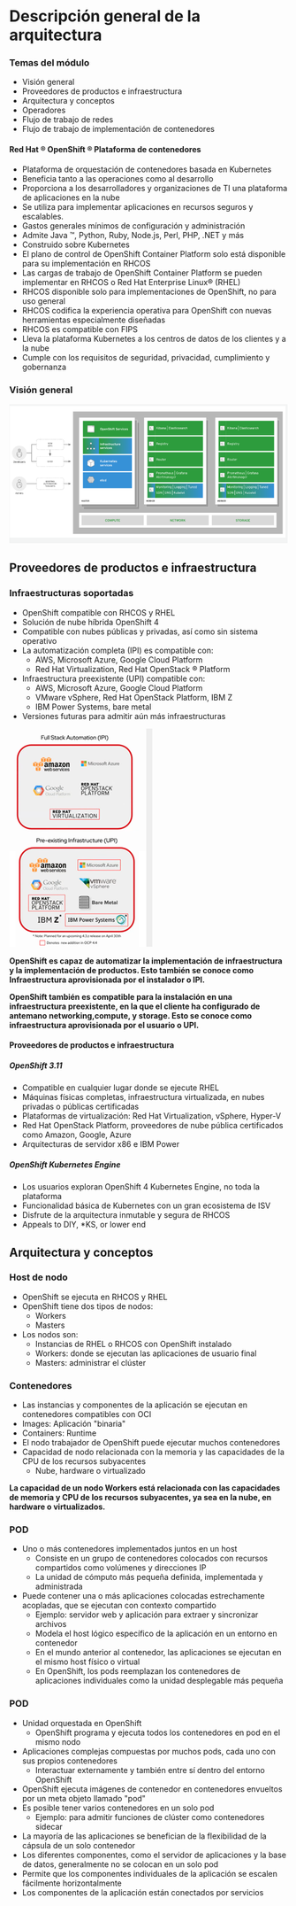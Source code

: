 # Descripción general de la arquitectura

### Temas del módulo
* Visión general
* Proveedores de productos e infraestructura
* Arquitectura y conceptos
* Operadores
* Flujo de trabajo de redes
* Flujo de trabajo de implementación de contenedores

#### Red Hat ® OpenShift ® Plataforma de contenedores
* Plataforma de orquestación de contenedores basada en Kubernetes
* Beneficia tanto a las operaciones como al desarrollo
* Proporciona a los desarrolladores y organizaciones de TI una plataforma de aplicaciones en la nube
* Se utiliza para implementar aplicaciones en recursos seguros y escalables.
* Gastos generales mínimos de configuración y administración
* Admite Java ™, Python, Ruby, Node.js, Perl, PHP, .NET y más
* Construido sobre Kubernetes
* El plano de control de OpenShift Container Platform solo está disponible para su implementación en RHCOS
* Las cargas de trabajo de OpenShift Container Platform se pueden implementar en RHCOS o Red Hat Enterprise Linux® (RHEL)
* RHCOS disponible solo para implementaciones de OpenShift, no para uso general
* RHCOS codifica la experiencia operativa para OpenShift con nuevas herramientas especialmente diseñadas
* RHCOS es compatible con FIPS
* Lleva la plataforma Kubernetes a los centros de datos de los clientes y a la nube
* Cumple con los requisitos de seguridad, privacidad, cumplimiento y gobernanza

### Visión general
![Alt text](Imagenes/Diagrama_Alto_Nivel_OpenShift.png?raw=true "Arquitectura de alto nivel de OpenShift")


## Proveedores de productos e infraestructura
### Infraestructuras soportadas
* OpenShift compatible con RHCOS y RHEL
* Solución de nube híbrida OpenShift 4
* Compatible con nubes públicas y privadas, así como sin sistema operativo
* La automatización completa (IPI) es compatible con:
  * AWS, Microsoft Azure, Google Cloud Platform
  * Red Hat Virtualization, Red Hat OpenStack ® Platform
* Infraestructura preexistente (UPI) compatible con:
  * AWS, Microsoft Azure, Google Cloud Platform
  * VMware vSphere, Red Hat OpenStack Platform, IBM Z
  * IBM Power Systems, bare metal
* Versiones futuras para admitir aún más infraestructuras

![Alt text](Imagenes/Infraestructuras-soportadas.png?raw=true "Infraestructuras soportadas")

**OpenShift es capaz de automatizar la implementación de infraestructura y la implementación de productos. Esto también se conoce como Infraestructura aprovisionada por el instalador o IPI.**

**OpenShift también es compatible para la instalación en una infraestructura preexistente, en la que el cliente ha configurado de antemano networking,compute, y storage. Esto se conoce como infraestructura aprovisionada por el usuario o UPI.**

#### Proveedores de productos e infraestructura
##### OpenShift 3.11
* Compatible en cualquier lugar donde se ejecute RHEL
* Máquinas físicas completas, infraestructura virtualizada, en nubes privadas o públicas certificadas
* Plataformas de virtualización: Red Hat Virtualization, vSphere, Hyper-V
* Red Hat OpenStack Platform, proveedores de nube pública certificados como Amazon, Google, Azure
* Arquitecturas de servidor x86 e IBM Power

##### OpenShift Kubernetes Engine
* Los usuarios exploran OpenShift 4 Kubernetes Engine, no toda la plataforma
* Funcionalidad básica de Kubernetes con un gran ecosistema de ISV
* Disfrute de la arquitectura inmutable y segura de RHCOS
* Appeals to DIY, *KS, or lower end

## Arquitectura y conceptos
### Host de nodo
* OpenShift se ejecuta en RHCOS y RHEL
* OpenShift tiene dos tipos de nodos:
  * Workers
  * Masters
* Los nodos son:
  * Instancias de RHEL o RHCOS con OpenShift instalado
  * Workers: donde se ejecutan las aplicaciones de usuario final
  * Masters: administrar el clúster

### Contenedores
* Las instancias y componentes de la aplicación se ejecutan en contenedores compatibles con OCI
* Images: Aplicación "binaria"
* Containers: Runtime
* El nodo trabajador de OpenShift puede ejecutar muchos contenedores
* Capacidad de nodo relacionada con la memoria y las capacidades de la CPU de los recursos subyacentes
  * Nube, hardware o virtualizado
  
**La capacidad de un nodo Workers está relacionada con las capacidades de memoria y CPU de los recursos subyacentes, ya sea en la nube, en hardware o virtualizados.**

### POD
* Uno o más contenedores implementados juntos en un host
  * Consiste en un grupo de contenedores colocados con recursos compartidos como volúmenes y direcciones IP
  * La unidad de cómputo más pequeña definida, implementada y administrada
* Puede contener una o más aplicaciones colocadas estrechamente acopladas, que se ejecutan con contexto compartido
  * Ejemplo: servidor web y aplicación para extraer y sincronizar archivos
  * Modela el host lógico específico de la aplicación en un entorno en contenedor
  * En el mundo anterior al contenedor, las aplicaciones se ejecutan en el mismo host físico o virtual
  * En OpenShift, los pods reemplazan los contenedores de aplicaciones individuales como la unidad desplegable más pequeña
  
 ### POD 
* Unidad orquestada en OpenShift
  * OpenShift programa y ejecuta todos los contenedores en pod en el mismo nodo
* Aplicaciones complejas compuestas por muchos pods, cada uno con sus propios contenedores
  * Interactuar externamente y también entre sí dentro del entorno OpenShift
* OpenShift ejecuta imágenes de contenedor en contenedores envueltos por un meta objeto llamado "pod"
* Es posible tener varios contenedores en un solo pod
  * Ejemplo: para admitir funciones de clúster como contenedores sidecar
* La mayoría de las aplicaciones se benefician de la flexibilidad de la cápsula de un solo contenedor
 * Los diferentes componentes, como el servidor de aplicaciones y la base de datos, generalmente no se colocan en un solo pod
 * Permite que los componentes individuales de la aplicación se escalen fácilmente horizontalmente
* Los componentes de la aplicación están conectados por servicios
